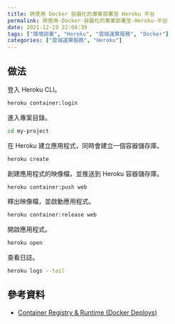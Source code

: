 ```yaml
---
title: 將使用 Docker 容器化的專案部署至 Heroku 平台
permalink: 將使用-Docker-容器化的專案部署至-Heroku-平台
date: 2021-12-19 22:04:39
tags: ["環境部署", "Heroku", "雲端運算服務", "Docker"]
categories: ["雲端運算服務", "Heroku"]
---
```


## 做法

登入 Heroku CLI。

```BASH
heroku container:login
```

進入專案目錄。

```BASH
cd my-project
```

在 Heroku 建立應用程式，同時會建立一個容器儲存庫。

```BASH
heroku create
```

創建應用程式的映像檔，並推送到 Heroku 容器儲存庫。

```BASH
heroku container:push web
```

釋出映像檔，並啟動應用程式。

```BASH
heroku container:release web
```

開啟應用程式。

```BASH
heroku open
```

查看日誌。

```BASH
heroku logs --tail
```

## 參考資料

- [Container Registry & Runtime (Docker Deploys)](https://devcenter.heroku.com/articles/container-registry-and-runtime)
